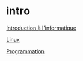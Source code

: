 # intro

[Introduction à l'informatique](https://html-preview.github.io?url=https://github.com/j-m-li/intro/blob/main/i/index.html)


[Linux](https://html-preview.github.io?url=https://github.com/j-m-li/intro/blob/main/l/index.html)


[Programmation](https://html-preview.github.io?url=https://github.com/j-m-li/intro/blob/main/p/index.html)


